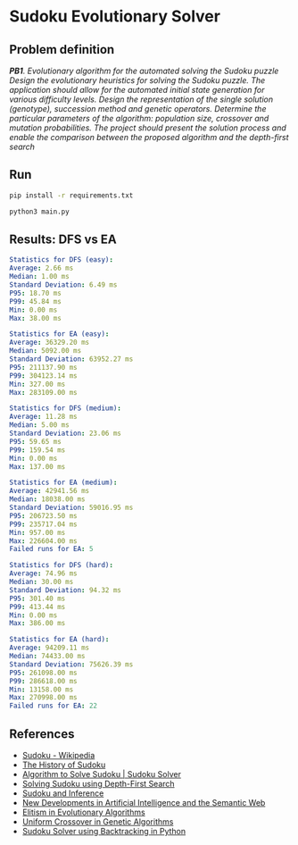 # Sudoku Evolutionary Solver

## Problem definition

***PB1**. Evolutionary algorithm for the automated solving the Sudoku puzzle
Design the evolutionary heuristics for solving the Sudoku puzzle. The application should
allow for the automated initial state generation for various difficulty levels. Design the
representation of the single solution (genotype), succession method and genetic operators.
Determine the particular parameters of the algorithm: population size, crossover and mutation
probabilities. The project should present the solution process and enable the comparison
between the proposed algorithm and the depth-first search*


## Run

```bash
pip install -r requirements.txt
```

```bash
python3 main.py
```

## Results: DFS vs EA

```yaml
Statistics for DFS (easy):
Average: 2.66 ms
Median: 1.00 ms
Standard Deviation: 6.49 ms
P95: 18.70 ms
P99: 45.84 ms
Min: 0.00 ms
Max: 38.00 ms

Statistics for EA (easy):
Average: 36329.20 ms
Median: 5092.00 ms
Standard Deviation: 63952.27 ms
P95: 211137.90 ms
P99: 304123.14 ms
Min: 327.00 ms
Max: 283109.00 ms

Statistics for DFS (medium):
Average: 11.28 ms
Median: 5.00 ms
Standard Deviation: 23.06 ms
P95: 59.65 ms
P99: 159.54 ms
Min: 0.00 ms
Max: 137.00 ms

Statistics for EA (medium):
Average: 42941.56 ms
Median: 18038.00 ms
Standard Deviation: 59016.95 ms
P95: 206723.50 ms
P99: 235717.04 ms
Min: 957.00 ms
Max: 226604.00 ms
Failed runs for EA: 5

Statistics for DFS (hard):
Average: 74.96 ms
Median: 30.00 ms
Standard Deviation: 94.32 ms
P95: 301.40 ms
P99: 413.44 ms
Min: 0.00 ms
Max: 386.00 ms

Statistics for EA (hard):
Average: 94209.11 ms
Median: 74433.00 ms
Standard Deviation: 75626.39 ms
P95: 261098.00 ms
P99: 286618.00 ms
Min: 13158.00 ms
Max: 270998.00 ms
Failed runs for EA: 22
```

## References

- [Sudoku - Wikipedia](https://en.wikipedia.org/wiki/Sudoku)
- [The History of Sudoku](https://www.sudokuonline.io/tips/history-of-sudoku)
- [Algorithm to Solve Sudoku | Sudoku Solver](https://www.geeksforgeeks.org/sudoku-backtracking-7/)
- [Solving Sudoku using Depth-First Search](https://kevinkle.in/posts/2021-02-28-sudoku_dfs/)
- [Sudoku and Inference](https://ai.dmi.unibas.ch/_files/teaching/fs13/ki/material/ki10-sudoku-inference.pdf)
- [New Developments in Artificial Intelligence and the Semantic Web](https://www.researchgate.net/publication/228840763_New_Developments_in_Artificial_Intelligence_and_the_Semantic_Web)
- [Elitism in Evolutionary Algorithms](https://www.baeldung.com/cs/elitism-in-evolutionary-algorithms)
- [Uniform Crossover in Genetic Algorithms](http://www.tomaszgwiazda.com/uniformX.htm)
- [Sudoku Solver using Backtracking in Python](https://www.techwithtim.net/tutorials/python-programming/sudoku-solver-backtracking)
